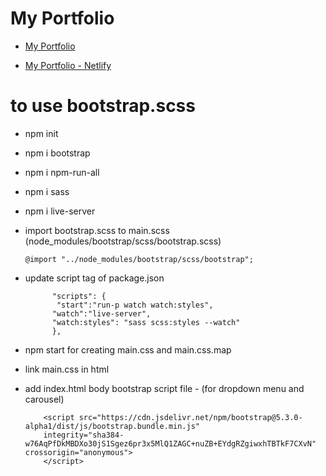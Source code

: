 # My Portfolio

- [My Portfolio](https://sbrycbc.github.io/my-portfolio/ "My Portfolio")

- [My Portfolio - Netlify](https://sbrycbc-my-portfolio.netlify.app/ "My Portfolio Netlify")

# to use bootstrap.scss

- npm init

- npm i bootstrap

- npm i npm-run-all

- npm i sass

- npm i live-server

- import bootstrap.scss to main.scss (node_modules/bootstrap/scss/bootstrap.scss)

      @import "../node_modules/bootstrap/scss/bootstrap";

- update script tag of package.json

            "scripts": {
             "start":"run-p watch watch:styles",
            "watch":"live-server",
            "watch:styles": "sass scss:styles --watch"
            },

- npm start for creating main.css and main.css.map

- link main.css in html

- add index.html body bootstrap script file - (for dropdown menu and carousel)

          <script src="https://cdn.jsdelivr.net/npm/bootstrap@5.3.0-alpha1/dist/js/bootstrap.bundle.min.js" 
          integrity="sha384-w76AqPfDkMBDXo30jS1Sgez6pr3x5MlQ1ZAGC+nuZB+EYdgRZgiwxhTBTkF7CXvN" crossorigin="anonymous">
          </script>
